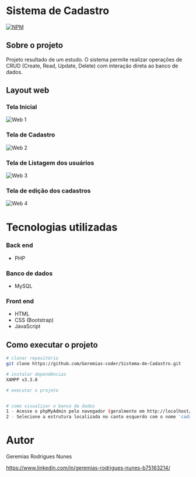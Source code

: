 # Sistema de Cadastro 
[![NPM](https://img.shields.io/npm/l/react)](https://github.com/Geremias-coder/Sistema-de-Cadastro/blob/main/LICENSE) 



## Sobre o projeto

Projeto resultado de um estudo. O sistema permite realizar operações de CRUD (Create, Read, Update, Delete) com interação direta ao banco de dados.

## Layout web

### Tela Inicial
![Web 1](https://github.com/Geremias-coder/assets/blob/main/Layout_cadastro_usuario/web-1.png)

### Tela de Cadastro
![Web 2](https://github.com/Geremias-coder/assets/blob/main/Layout_cadastro_usuario/web-2.png)

### Tela de Listagem dos usuários
![Web 3](https://github.com/Geremias-coder/assets/blob/main/Layout_cadastro_usuario/web-3.png)

### Tela de edição dos cadastros 
![Web 4](https://github.com/Geremias-coder/assets/blob/main/Layout_cadastro_usuario/web-4.png)

# Tecnologias utilizadas
### Back end
- PHP
### Banco de dados
- MySQL
### Front end
- HTML
- CSS (Bootstrap)
- JavaScript
  
## Como executar o projeto
 
```bash
# clonar repositório
git clone https://github.com/Geremias-coder/Sistema-de-Cadastro.git

# instalar dependências
XAMPP v3.3.0

# executar o projeto


# como visualizar o banco de dados
1 - Acesse o phpMyAdmin pelo navegador (geralmente em http://localhost/phpmyadmin/index.php?route=/server/databases).
2 - Selecione a estrutura localizada no canto esquerdo com o nome 'cadastro' e dentro da estura selecione a tabela 'usuários'.
```

# Autor

Geremias Rodrigues Nunes

https://www.linkedin.com/in/geremias-rodrigues-nunes-b75163214/

